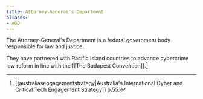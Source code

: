 ```yaml
---
title: Attorney-General's Department
aliases:
- AGD
---
```

The Attorney-General's Department is a federal government body responsible for law and justice.

They have partnered with Pacific Island countries to advance cybercrime law reform in line with the [[The Budapest Convention]].[^1] 

[^1]: [[australiasengagementstrategy|Australia's International Cyber and Critical Tech Engagement Strategy]] p.55.